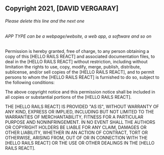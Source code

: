 ## Copyright 2021, [DAVID VERGARAY]

###### Please delete this line and the next one
###### APP TYPE can be a webpage/website, a web app, a software and so on

Permission is hereby granted, free of charge, to any person obtaining a copy of this [HELLO RAILS REACT] and associated documentation files, to deal in the [HELLO RAILS REACT] without restriction, including without limitation the rights to use, copy, modify, merge, publish, distribute, sublicense, and/or sell copies of the [HELLO RAILS REACT], and to permit persons to whom the [HELLO RAILS REACT] is furnished to do so, subject to the following conditions:

The above copyright notice and this permission notice shall be included in all copies or substantial portions of the [HELLO RAILS REACT].

THE [HELLO RAILS REACT] IS PROVIDED "AS IS", WITHOUT WARRANTY OF ANY KIND, EXPRESS OR IMPLIED, INCLUDING BUT NOT LIMITED TO THE WARRANTIES OF MERCHANTABILITY, FITNESS FOR A PARTICULAR PURPOSE AND NONINFRINGEMENT. IN NO EVENT SHALL THE AUTHORS OR COPYRIGHT HOLDERS BE LIABLE FOR ANY CLAIM, DAMAGES OR OTHER LIABILITY, WHETHER IN AN ACTION OF CONTRACT, TORT OR OTHERWISE, ARISING FROM, OUT OF OR IN CONNECTION WITH THE [HELLO RAILS REACT] OR THE USE OR OTHER DEALINGS IN THE [HELLO RAILS REACT].
